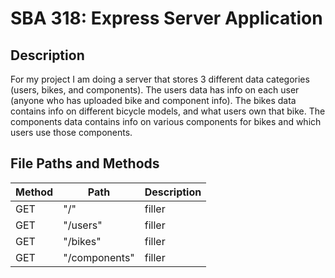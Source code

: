 # SBA 318: Express Server Application

## Description
For my project I am doing a server that stores 3 different data categories (users, bikes, and components). The users data has info on each user (anyone who has uploaded bike and component info). The bikes data contains info on different bicycle models, and what users own that bike. The components data contains info on various components for bikes and which users use those components.


## File Paths and Methods

| Method | Path | Description |
| --- | --- | --- |
| GET | "/" | filler |
| GET | "/users" | filler |
| GET | "/bikes" | filler |
| GET | "/components" | filler |



